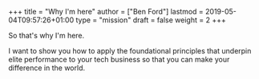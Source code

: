 +++
title = "Why I'm here"
author = ["Ben Ford"]
lastmod = 2019-05-04T09:57:26+01:00
type = "mission"
draft = false
weight = 2
+++

So that's why I'm here.

I want to show you how to apply the foundational principles that underpin elite
performance to your tech business so that you can make your difference in the world.
